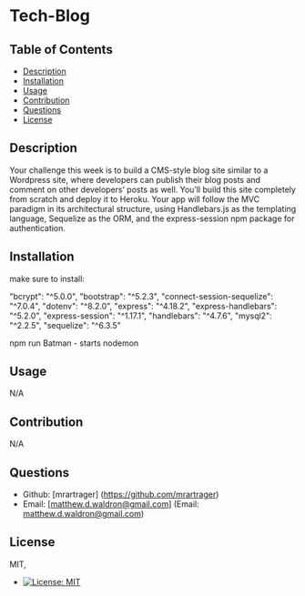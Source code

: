 # Tech-Blog

  ## Table of Contents 
  - [Description](#description)
  - [Installation](#installation)
  - [Usage](#usage)
  - [Contribution](#contribution)
  - [Questions](#questions)
  - [License](#license) 

  ## Description
  Your challenge this week is to build a CMS-style blog site similar to a Wordpress site, where developers can publish their blog posts and comment on other developers’ posts as well. You’ll build this site completely from scratch and deploy it to Heroku. Your app will follow the MVC paradigm in its architectural structure, using Handlebars.js as the templating language, Sequelize as the ORM, and the express-session npm package for authentication.

  ## Installation 
  make sure to install:

  "bcrypt": "^5.0.0",
  "bootstrap": "^5.2.3",
  "connect-session-sequelize": "^7.0.4",
  "dotenv": "^8.2.0",
  "express": "^4.18.2",
  "express-handlebars": "^5.2.0",
  "express-session": "^1.17.1",
  "handlebars": "^4.7.6",
  "mysql2": "^2.2.5",
  "sequelize": "^6.3.5" 

  npm run Batman - starts nodemon

  ## Usage 
N/A

  ## Contribution 
  N/A

  ## Questions 
  - Github: [mrartrager] (https://github.com/mrartrager)
  - Email: [matthew.d.waldron@gmail.com] (Email: matthew.d.waldron@gmail.com)

  ## License
  MIT, 
  - [![License: MIT](https://img.shields.io/badge/License-MIT-yellow.svg)](https://opensource.org/licenses/MIT)

  